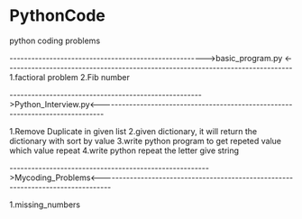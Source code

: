 # PythonCode
python coding problems

------------------------------------------------------>basic_program.py <-------------------------------------------------------------------------------
1.factioral problem 
2.Fib number



----------------------------------------------------->Python_Interview.py<-------------------------------------------------------------------------------

1.Remove Duplicate in given list 
2.given dictionary, it will return the dictionary with sort by value
3.write python program to get repeted value which value repeat
4.write python repeat the letter give string




------------------------------------------------------->Mycoding_Problems<---------------------------------------------------------------------------------

1.missing_numbers
